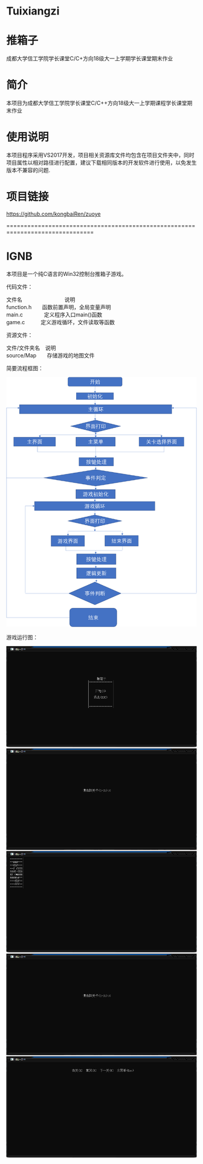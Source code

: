 # Tuixiangzi
推箱子
=
成都大学信工学院学长课堂C/C+方向18级大一上学期学长课堂期末作业

简介
=
本项目为成都大学信工学院学长课堂C/C++方向18级大一上学期课程学长课堂期末作业

使用说明
=
本项目程序采用VS2017开发，项目相关资源库文件均包含在项目文件夹中，同时项目属性以相对路径进行配置，建议下载相同版本的开发软件进行使用，以免发生版本不兼容的问题.

项目链接
=
https://github.com/kongbaiRen/zuoye

===============================================================================

IGNB
=
本项目是一个纯C语言的Win32控制台推箱子游戏。

代码文件：

文件名　　　　　　　　说明<br>
function.h　　函数前置声明，全局变量声明<br>
main.c　　　　定义程序入口main()函数<br>
game.c　　　定义游戏循环，文件读取等函数<br>

资源文件：<br>

文件/文件夹名　说明<br>
source/Map　　存储游戏的地图文件<br>

简要流程框图：


![](https://github.com/kongbaiRen/TXZ-/blob/master/图片1.png)


游戏运行图：


![](https://github.com/kongbaiRen/TXZ-/blob/master/QQ图片20181207220006.png)
![](https://github.com/kongbaiRen/TXZ-/blob/master/QQ图片20181208100622.png)
![](https://github.com/kongbaiRen/TXZ-/blob/master/QQ图片20181207220013.png)
![](https://github.com/kongbaiRen/TXZ-/blob/master/QQ图片20181208100622.png)
![](https://github.com/kongbaiRen/TXZ-/blob/master/QQ图片20181207220020.png)
